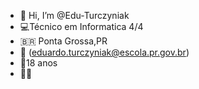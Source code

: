 - 👋 Hi, I’m @Edu-Turczyniak
- :computer:Técnico em Informatica 4/4
- :brazil: Ponta Grossa,PR
- :iphone: (eduardo.turczyniak@escola.pr.gov.br)
- :small_blue_diamond:18 anos
- :wine_glass::moyai:

<!---
Edu-Turczyniak/Edu-Turczyniak is a ✨ special ✨ repository because its `README.md` (this file) appears on your GitHub profile.
You can click the Preview link to take a look at your changes.
--->
